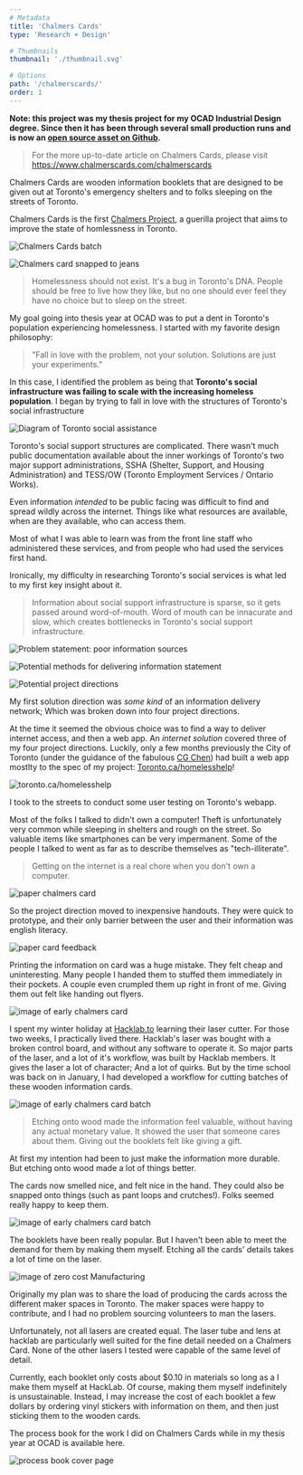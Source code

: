 ```yaml
---
# Metadata
title: 'Chalmers Cards'
type: 'Research + Design'

# Thumbnails
thumbnail: './thumbnail.svg'

# Options
path: '/chalmerscards/'
order: 1
---
```


<article role="article">

**Note: this project was my thesis project for my OCAD Industrial Design degree. Since then it has been through several small production runs and is now an [open source asset on Github](https://github.com/chalmersproject/chalmers-cards).**

> For the more up-to-date article on Chalmers Cards, please visit https://www.chalmerscards.com/chalmerscards

Chalmers Cards are wooden information booklets that are designed to be given out at Toronto's emergency shelters and to folks sleeping on the streets of Toronto.

Chalmers Cards is the first [Chalmers Project](https://www.chalmerscards.com), a guerilla project that aims to improve the state of homlessness in Toronto.

</article>

<article role="article">

![Chalmers Cards batch](images/tastyBatch.jpg)

![Chalmers card snapped to jeans](images/snappedToJeans.jpg)

</article>

<article role="article">

> Homelessness should not exist. It's a bug in Toronto's DNA. People should be free to live how they like, but no one should ever feel they have no choice but to sleep on the street.

My goal going into thesis year at OCAD was to put a dent in Toronto's population experiencing homelessness. I started with my favorite design philosophy:

> "Fall in love with the problem, not your solution. Solutions are just your experiments."

In this case, I identified the problem as being that **Toronto's social infrastructure was failing to scale with the increasing homeless population**. I began by trying to fall in love with the structures of Toronto's social infrastructure

</article>

<article role="article">

![Diagram of Toronto social assistance](images/torontoInfrastructure.png)

</article>

<article role="article">

Toronto's social support structures are complicated. There wasn't much public documentation available about the inner workings of Toronto's two major support administrations, SSHA (Shelter, Support, and Housing Administration) and TESS/OW (Toronto Employment Services / Ontario Works).

Even information _intended_ to be public facing was difficult to find and spread wildly across the internet. Things like what resources are available, when are they available, who can access them.

Most of what I was able to learn was from the front line staff who administered these services, and from people who had used the services first hand.

Ironically, my difficulty in researching Toronto's social services is what led to my first key insight about it.

> Information about social support infrastructure is sparse, so it gets passed around word-of-mouth. Word of mouth can be innacurate and slow, which creates bottlenecks in Toronto's social support infrastructure.

</article>

<article role="article">

![Problem statement: poor information sources](images/poorInformation.png)

![Potential methods for delivering information statement](images/improvedInformation.png)

![Potential project directions](images/projectDirections.png)

</article>

<article role="article">

My first solution direction was _some kind_ of an information delivery network; Which was broken down into four project directions.

At the time it seemed the obvious choice was to find a way to deliver internet access, and then a web app. An _internet solution_ covered three of my four project directions. Luckily, only a few months previously the City of Toronto (under the guidance of the fabulous [CG Chen](https://www.behance.net/cgchen)) had built a web app mostlty to the spec of my project: [Toronto.ca/homelesshelp](toronto.ca/homelesshelp)!

</article>

<article role="article">

![toronto.ca/homelesshelp](images/webapp.png)

</article>

<article role="article">

I took to the streets to conduct some user testing on Toronto's webapp.

Most of the folks I talked to didn't own a computer! Theft is unfortunately very common while sleeping in shelters and rough on the street. So valuable items like smartphones can be very impermanent. Some of the people I talked to went as far as to describe themselves as "tech-illiterate".

> Getting on the internet is a real chore when you don't own a computer.

</article>

<article role="article">

![paper chalmers card](images/protoChalmersCard.png)

</article>

<article role="article">

So the project direction moved to inexpensive handouts. They were quick to prototype, and their only barrier between the user and their information was english literacy.

</article>

<article role="article">

![paper card feedback](images/protoChalmersCardFeedback.png)

</article>

<article role="article">

Printing the information on card was a huge mistake. They felt cheap and uninteresting. Many people I handed them to stuffed them immediately in their pockets. A couple even crumpled them up right in front of me. Giving them out felt like handing out flyers.

</article>

<article role="article">

![image of early chalmers card](images/thefirstChalmersCard.png)

</article>

<article role="article">

I spent my winter holiday at [Hacklab.to](https://www.hacklab.to) learning their laser cutter. For those two weeks, I practically lived there. Hacklab's laser was bought with a broken control board, and without any software to operate it. So major parts of the laser, and a lot of it's workflow, was built by Hacklab members. It gives the laser a lot of character; And a lot of quirks. But by the time school was back on in January, I had developed a workflow for cutting batches of these wooden information cards.

</article>

<article role="article">

![image of early chalmers card batch](images/forgottenChalmers.png)

</article>

<article role="article">

> Etching onto wood made the information feel valuable, without having any actual monetary value. It showed the user that someone cares about them. Giving out the booklets felt like giving a gift.

At first my intention had been to just make the information more durable. But etching onto wood made a lot of things better.

The cards now smelled nice, and felt nice in the hand. They could also be snapped onto things (such as pant loops and crutches!). Folks seemed really happy to keep them.

</article>

<article role="article">

![image of early chalmers card batch](images/allForgottenChalmers.png)

</article>

<article role="article">

The booklets have been really popular. But I haven't been able to meet the demand for them by making them myself. Etching all the cards' details takes a lot of time on the laser.

</article>

<article role="article">

![image of zero cost Manufacturing](images/ZeroCostManufacturing.png)

</article>

<article role="article">

Originally my plan was to share the load of producing the cards across the different maker spaces in Toronto. The maker spaces were happy to contribute, and I had no problem sourcing volunteers to man the lasers.

Unfortunately, not all lasers are created equal. The laser tube and lens at hacklab are particularly well suited for the fine detail needed on a Chalmers Card. None of the other lasers I tested were capable of the same level of detail.

Currently, each booklet only costs about \$0.10 in materials so long as a I make them myself at HackLab. Of course, making them myself indefinitely is unsustainable. Instead, I may increase the cost of each booklet a few dollars by ordering vinyl stickers with information on them, and then just sticking them to the wooden cards.

</article>

<article role="article">

The process book for the work I did on Chalmers Cards while in my thesis year at OCAD is available here.

</article>

<article role="article">

![process book cover page](images/process-book-cover-page.PNG)

</article>
